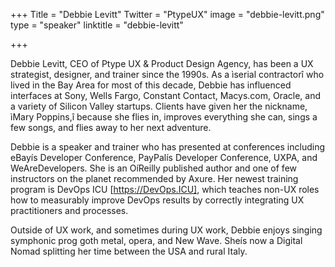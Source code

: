 +++
Title = "Debbie Levitt"
Twitter = "PtypeUX"
image = "debbie-levitt.png"
type = "speaker"
linktitle = "debbie-levitt"

+++

Debbie Levitt, CEO of Ptype UX & Product Design Agency, has been a UX strategist, designer, and trainer since the 1990s. As a ìserial contractorî who lived in the Bay Area for most of this decade, Debbie has influenced interfaces at Sony, Wells Fargo, Constant Contact, Macys.com, Oracle, and a variety of Silicon Valley startups. Clients have given her the nickname, ìMary Poppins,î because she flies in, improves everything she can, sings a few songs, and flies away to her next adventure. 

Debbie is a speaker and trainer who has presented at conferences including eBayís Developer Conference, PayPalís Developer Conference, UXPA, and WeAreDevelopers. She is an OíReilly published author and one of few instructors on the planet recommended by Axure. Her newest training program is DevOps ICU [https://DevOps.ICU], which teaches non-UX roles how to measurably improve DevOps results by correctly integrating UX practitioners and processes.

Outside of UX work, and sometimes during UX work, Debbie enjoys singing symphonic prog goth metal, opera, and New Wave. Sheís now a Digital Nomad splitting her time between the USA and rural Italy.

